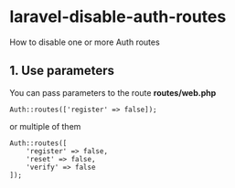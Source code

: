 # laravel-disable-auth-routes
How to disable one or more Auth routes

## 1. Use parameters

You can pass parameters to the route **routes/web.php**

```
Auth::routes(['register' => false]);
```

or multiple of them

```
Auth::routes([
    'register' => false,
    'reset' => false,
    'verify' => false
]);
```
